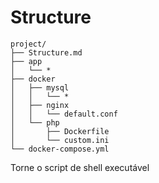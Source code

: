 # Structure
````
project/
├── Structure.md
├── app
│   └── *
├── docker
│   ├── mysql
│   │   └── *
│   ├── nginx
│   │   └── default.conf
│   └── php
│       ├── Dockerfile
│       └── custom.ini
└── docker-compose.yml
````
Torne o script de shell executável
